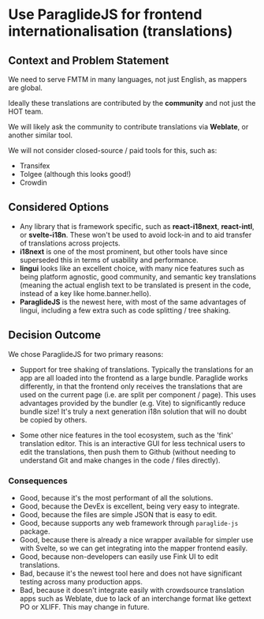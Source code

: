 # Use ParaglideJS for frontend internationalisation (translations)

## Context and Problem Statement

We need to serve FMTM in many languages, not just English, as mappers are
global.

Ideally these translations are contributed by the **community** and not
just the HOT team.

We will likely ask the community to contribute translations via **Weblate**,
or another similar tool.

We will not consider closed-source / paid tools for this, such as:

- Transifex
- Tolgee (although this looks good!)
- Crowdin

## Considered Options

- Any library that is framework specific, such as **react-i18next**,
  **react-intl**, or **svelte-i18n**. These won't be used to avoid lock-in and
  to aid transfer of translations across projects.
- **i18next** is one of the most prominent, but other tools have
  since superseded this in terms of usability and performance.
- **lingui** looks like an excellent choice, with many nice features
  such as being platform agnostic, good community, and semantic key
  translations (meaning the actual english text to be translated
  is present in the code, instead of a key like home.banner.hello).
- **ParaglideJS** is the newest here, with most of the same advantages of
  lingui, including a few extra such as code splitting / tree shaking.

## Decision Outcome

We chose ParaglideJS for two primary reasons:

- Support for tree shaking of translations. Typically the translations
  for an app are all loaded into the frontend as a large bundle. Paraglide
  works differently, in that the frontend only receives the translations
  that are used on the current page (i.e. are split per component / page).
  This uses advantages provided by the bundler (e.g. Vite) to significantly
  reduce bundle size! It's truly a next generation i18n solution that will
  no doubt be copied by others.

- Some other nice features in the tool ecosystem, such as the 'fink'
  translation editor. This is an interactive GUI for less technical users
  to edit the translations, then push them to Github (without needing to
  understand Git and make changes in the code / files directly).

### Consequences

- Good, because it's the most performant of all the solutions.
- Good, because the DevEx is excellent, being very easy to integrate.
- Good, because the files are simple JSON that is easy to edit.
- Good, because supports any web framework through `paraglide-js` package.
- Good, because there is already a nice wrapper available for simpler
  use with Svelte, so we can get integrating into the mapper frontend easily.
- Good, because non-developers can easily use Fink UI to edit translations.
- Bad, because it's the newest tool here and does not have
  significant testing across many production apps.
- Bad, because it doesn't integrate easily with crowdsource translation
  apps such as Weblate, due to lack of an interchange format like
  gettext PO or XLIFF. This may change in future.
